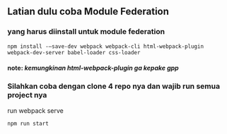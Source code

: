 ## Latian dulu coba Module Federation

### yang harus diinstall untuk module federation
```
npm install -–save-dev webpack webpack-cli html-webpack-plugin webpack-dev-server babel-loader css-loader
```

#### note: *kemungkinan html-webpack-plugin ga kepake gpp*

### Silahkan coba dengan clone 4 repo nya dan wajib run semua project nya 

run webpack serve
```
npm run start
```


